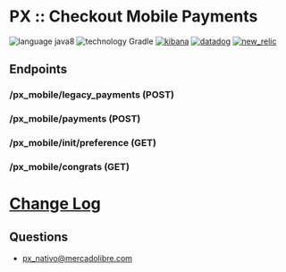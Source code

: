# PX :: Checkout Mobile Payments

![language java8](https://img.shields.io/badge/language-java8-blue.svg?style=flat) ![technology Gradle](https://img.shields.io/badge/technology-Gradle-blue.svg?style=flat)
[![kibana](https://img.shields.io/badge/-Kibana-%23f058c3.svg?style=flat&logo=kibana)](http://furyshort4.logs.furycloud.io/app/kibana#/dashboard/fury-px-checkout-mobile-payments_dashboard)
[![datadog](https://img.shields.io/badge/-Datadog-%23672edf.svg?style=flat)](https://app.datadoghq.com/dashboard/x87-vjp-749/px-checkout-mobile-payments?from_ts=1571155273617&live=true&tile_size=s)
[![new_relic](https://img.shields.io/badge/-New%20Relic-6ebbce.svg?style=flat)](https://rpm.newrelic.com/accounts/989586/applications/312653384)


## Endpoints

### /px_mobile/legacy_payments (POST)

### /px_mobile/payments (POST)

### /px_mobile/init/preference (GET)

### /px_mobile/congrats (GET)


# [Change Log](https://github.com/mercadolibre/fury_px-checkout-mobile-payments/blob/develop/CHANGELOG.md)

## Questions

* [px_nativo@mercadolibre.com](px_nativo@mercadolibre.com)